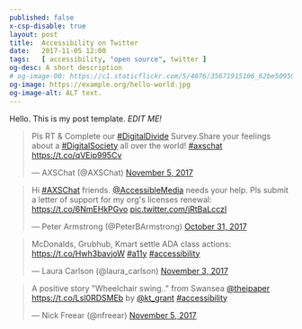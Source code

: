 ```yaml
---
published: false
x-csp-disable: true
layout: post
title:  Accessibility on Twitter
date:   2017-11-05 12:00
tags:   [ accessibility, "open source", twitter ]
og-desc: A short description
# og-image-00: https://c1.staticflickr.com/5/4076/35671915106_62be509598_z.jpg
og-image: https://example.org/hello-world.jpg
og-image-alt: ALT text.
---
```


Hello. This is my post template. _EDIT ME!_


<blockquote class="twitter-tweet" data-lang="en"><p lang="en" dir="ltr"
>Pls RT &amp; Complete our <a href=
"https://twitter.com/hashtag/DigitalDivide?src=hash&amp;ref_src=twsrc%5Etfw"
>#DigitalDivide</a> Survey.Share your feelings about a <a href=
"https://twitter.com/hashtag/DigitalSociety?src=hash&amp;ref_src=twsrc%5Etfw"
>#DigitalSociety</a> all over the world! <a href=
"https://twitter.com/hashtag/axschat?src=hash&amp;ref_src=twsrc%5Etfw"
>#axschat</a> <a href="https://t.co/qVEip995Cv">https://t.co/qVEip995Cv</a></p>&mdash; AXSChat (@AXSChat) <a href=
"https://twitter.com/AXSChat/status/927144404011376640?ref_src=twsrc%5Etfw">November 5, 2017</a>
</blockquote>


<blockquote class="twitter-tweet" data-lang="en"><p lang="en" dir="ltr"
>Hi <a href="https://twitter.com/hashtag/AXSChat?src=hash&amp;ref_src=twsrc%5Etfw">#AXSChat</a>
friends. <a href="https://twitter.com/AccessibleMedia?ref_src=twsrc%5Etfw">@AccessibleMedia</a>
needs your help. Pls submit a letter of support for my org&#39;s licenses renewal: <a href=
"https://t.co/6NmEHkPGvo">https://t.co/6NmEHkPGvo</a> <a href=
"https://t.co/jRtBaLcczI">pic.twitter.com/jRtBaLcczI</a></p>&mdash; Peter Armstrong (@PeterBArmstrong) <a href=
"https://twitter.com/PeterBArmstrong/status/925448561747042304?ref_src=twsrc%5Etfw">October 31, 2017</a>
</blockquote>


<blockquote class="twitter-tweet" data-lang="en"><p lang="en" dir="ltr"
>McDonalds, Grubhub, Kmart settle ADA class actions: <a
href="https://t.co/Hwh3bavjoW">https://t.co/Hwh3bavjoW</a> <a href=
"https://twitter.com/hashtag/a11y?src=hash&amp;ref_src=twsrc%5Etfw">#a11y</a> <a href=
"https://twitter.com/hashtag/accessibility?src=hash&amp;ref_src=twsrc%5Etfw">#accessibility</a></p>&mdash; Laura Carlson (@laura_carlson) <a href=
"https://twitter.com/laura_carlson/status/926548614188498951?ref_src=twsrc%5Etfw">November 3, 2017</a>
</blockquote>


<!--<blockquote class="twitter-tweet" data-lang="en"><p lang="en" dir="ltr"
>McDonalds, Grubhub, Kmart settle ADA lawsuits over website, app <a href=
"https://twitter.com/hashtag/accessibility?src=hash&amp;ref_src=twsrc%5Etfw"
>#accessibility</a> for the blind <a href="https://t.co/dhYfAlth2r">https://t.co/dhYfAlth2r</a>
</p>&mdash; Nick Freear (@nfreear) <a href=
"https://twitter.com/nfreear/status/927136791437758464?ref_src=twsrc%5Etfw">November 5, 2017</a>
</blockquote>-->


<blockquote class="twitter-tweet" data-lang="en"><p lang="en" dir="ltr"
>A positive story &quot;Wheelchair swing..&quot; from Swansea <a href=
"https://twitter.com/theipaper?ref_src=twsrc%5Etfw">@theipaper</a> <a href=
"https://t.co/Lsl0RDSMEb">https://t.co/Lsl0RDSMEb</a> by <a href=
"https://twitter.com/kt_grant?ref_src=twsrc%5Etfw">@kt_grant</a> <a href=
"https://twitter.com/hashtag/accessibility?src=hash&amp;ref_src=twsrc%5Etfw">#accessibility</a></p>&mdash; Nick Freear (@nfreear) <a href=
"https://twitter.com/nfreear/status/927141777206861824?ref_src=twsrc%5Etfw">November 5, 2017</a>
</blockquote>



<script async src="https://platform.twitter.com/widgets.js" charset="utf-8"></script>


[kit-license]: https://creativecommons.org/licenses/by-sa/2.0/

[End]: //.
